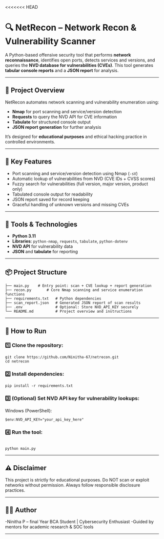 <<<<<<< HEAD
# 🔍 NetRecon – Network Recon & Vulnerability Scanner

A Python-based offensive security tool that performs **network reconnaissance**, identifies open ports, detects services and versions, and queries the **NVD database for vulnerabilities (CVEs)**. This tool generates **tabular console reports** and a **JSON report** for analysis.

---

## 🚀 Project Overview
NetRecon automates network scanning and vulnerability enumeration using:

- **Nmap** for port scanning and service/version detection
- **Requests** to query the NVD API for CVE information
- **Tabulate** for structured console output
- **JSON report generation** for further analysis

It’s designed for **educational purposes** and ethical hacking practice in controlled environments.

---

## 🎯 Key Features

- Port scanning and service/version detection using Nmap (`-sV`)
- Automatic lookup of vulnerabilities from NVD (CVE IDs + CVSS scores)
- Fuzzy search for vulnerabilities (full version, major version, product only)
- Tabulated console output for readability
- JSON report saved for record keeping
- Graceful handling of unknown versions and missing CVEs

---

## 🧰 Tools & Technologies

- **Python 3.11**
- **Libraries**: `python-nmap`, `requests`, `tabulate`, `python-dotenv`
- **NVD API** for vulnerability data
- **JSON** and **tabulate** for reporting

---

## 📦 Project Structure

```netrecon/
├── main.py    # Entry point: scan + CVE lookup + report generation
├── recon.py       # Core Nmap scanning and service enumeration functions
├── requirements.txt   # Python dependencies
├── scan_report.json   # Generated JSON report of scan results
├── .env               # Optional: Store NVD_API_KEY securely
└── README.md          # Project overview and instructions
```

---

## 🚀 How to Run

### 1️⃣ Clone the repository:
```
git clone https://github.com/Ninitha-67/netrecon.git
cd netrecon
```
### 2️⃣ Install dependencies:
```
pip install -r requirements.txt
```
### 3️⃣ (Optional) Set NVD API key for vulnerability lookups:

Windows (PowerShell):
```
$env:NVD_API_KEY="your_api_key_here"
```
### 4️⃣ Run the tool:
```

python main.py
```
---

## ⚠️ Disclaimer

This project is strictly for educational purposes. Do NOT scan or exploit networks without permission. Always follow responsible disclosure practices.

---

## 👩‍💻 Author

-Ninitha P – final Year BCA Student | Cybersecurity Enthusiast
-Guided by mentors for academic research & SOC tools

---